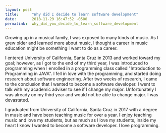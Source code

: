 ```yaml
---
layout: post
title:      "Why did I decide to learn software development"
date:       2018-11-29 16:47:52 -0500
permalink:  why_did_you_decide_to_learn_software_development
---
```



Growing up in a musical family, I was exposed to many kinds of music. As I grew older and learned more about music, I thought a career in music education might be something I want to do as a career.

I entered University of California, Santa Cruz in 2013 and worked toward my goal; however, as I got to the end of my third year, I was introduced to programming when I enrolled in a programming class called "Introduction to Programming in JAVA". I fell in love with the programming, and started doing research about software engineering. After two weeks of research, I came to the conclusion that I wanted to become a software developer. I went to talk with my academic adviser to see if I change my major. Unfortunately I was already on my third year and would not be able to change major. I was devastated.

I graduated from University of California, Santa Cruz in 2017 with a degree in music and have been teaching music for over a year. I enjoy teaching music and love my students, but as much as I love my students, inside my heart I know I wanted to become a software developer. I love programming. 
